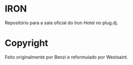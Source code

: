 # IRON
Repositório para a sala oficial do Iron Hotel no plug.dj.
# Copyright
Feito originalmente por Benzi e reformulado por Westsaint.
